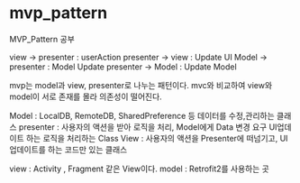 # mvp_pattern
MVP_Pattern 공부

view -> presenter : userAction 
presenter -> view : Update UI
Model -> presenter : Model Update 
presenter -> Model : Update Model

mvp는 model과 view, presenter로 나누는 패턴이다. 
mvc와 비교하여 view와 model이 서로 존재를 몰라 의존성이 떨어진다.

Model : LocalDB, RemoteDB, SharedPreference 등 데이터를 수정,관리하는 클래스 
presenter : 사용자의 액션을 받아 로직을 처리, Model에게 Data 변경 요구 UI업데이트 하는 로직을 처리하는 Class
View : 사용자의 액션을 Presenter에 떠넘기고, UI업데이트를 하는 코드만 있는 클래스 

view : Activity , Fragment 같은 View이다. 
model : Retrofit2를 사용하는 곳 
